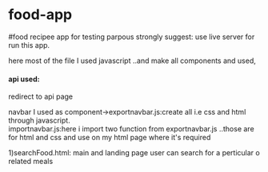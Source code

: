 # food-app

#food recipee app for testing parpous
strongly suggest: use live server for run this app.

<p>here most of the file I used javascript ..and make all components and used,</p>
<h4>api used:</h4>
</a href=" https://www.themealdb.com/api.php?ref=apilist.fun">redirect to api page</a>
<p>navbar I used as component->exportnavbar.js:create all i.e css and html through javascript.<br
>
importnavbar.js:here i import two function from exportnavbar.js ..those are for html and css and use on my html page where it's required</p>
<p>1)searchFood.html: main and landing page user can search for a perticular o related meals </p>
